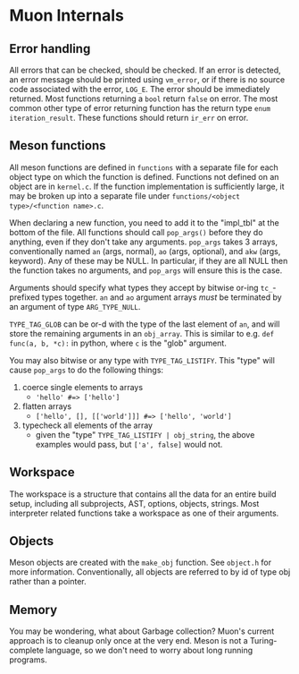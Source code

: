 # Muon Internals

## Error handling

All errors that can be checked, should be checked.  If an error is detected, an
error message should be printed using `vm_error`, or if there is no source
code associated with the error, `LOG_E`.  The error should be immediately
returned.  Most functions returning  a `bool` return `false` on error.  The most
common other type of error returning function has the return type
`enum iteration_result`.  These functions should return `ir_err` on error.

## Meson functions

All meson functions are defined in `functions` with a separate file for each
object type on which the function is defined.  Functions not defined on an
object are in `kernel.c`.  If the function implementation is sufficiently large,
it may be broken up into a separate file under `functions/<object
type>/<function name>.c`.

When declaring a new function, you need to add it to the "impl\_tbl" at the
bottom of the file.  All functions should call `pop_args()` before they do
anything, even if they don't take any arguments.  `pop_args` takes 3 arrays,
conventionally named `an` (args, normal), `ao` (args, optional), and `akw`
(args, keyword).  Any of these may be NULL.  In particular, if they are all NULL
then the function takes no arguments, and `pop_args` will ensure this is the
case.

Arguments should specify what types they accept by bitwise or-ing `tc_`-prefixed
types together.  `an` and `ao` argument arrays *must* be terminated by an
argument of type `ARG_TYPE_NULL`.

`TYPE_TAG_GLOB` can be or-d with the type of the last element of `an`, and will
store the remaining arguments in an `obj_array`.  This is similar to e.g. `def
func(a, b, *c):` in python, where `c` is the "glob" argument.

You may also bitwise or any type with `TYPE_TAG_LISTIFY`.  This "type" will
cause `pop_args` to do the following things:

1. coerce single elements to arrays
    - `'hello' #=> ['hello']`
2. flatten arrays
    - `['hello', [], [['world']]] #=> ['hello', 'world']`
3. typecheck all elements of the array
    - given the "type" `TYPE_TAG_LISTIFY | obj_string`, the above examples
      would pass, but `['a', false]` would not.

## Workspace

The workspace is a structure that contains all the data for an entire build
setup, including all subprojects, AST, options, objects, strings.  Most
interpreter related functions take a workspace as one of their arguments.

## Objects

Meson objects are created with the `make_obj` function.  See `object.h` for more
information.  Conventionally, all objects are referred to by id of type obj
rather than a pointer.

## Memory

You may be wondering, what about Garbage collection?  Muon's current approach is
to cleanup only once at the very end.  Meson is not a Turing-complete language,
so we don't need to worry about long running programs.
